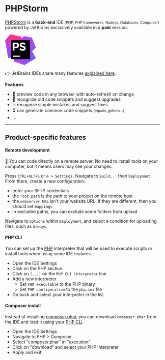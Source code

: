 # PHPStorm

<div class="row row-cols-lg-2"><div>

[PHPStorm](https://www.jetbrains.com/phpstorm/) is a **back-end** IDE <small>(PHP, PHP frameworks, Node.js, Databases, Composer)</small> powered by JetBrains exclusively available in a **paid** version.

<p class="text-center">
<img src="_images/logo.png" width="100"/>
</p>

👉 JetBrains IDEs share many features [explained here](../_general/index.md).
</div><div>

**Features**

* 🌱 preview code in any browser with auto-refresh on change
* 🚀 recognize old code snippets and suggest upgrades
* 🔥 recognize simple mistakes and suggest fixes
* ⏳ can generate common code snippets <small>(equals, getters...)</small>
* ...
</div></div>

<hr class="sep-both">

## Product-specific features

<div class="row row-cols-lg-2"><div>

#### Remote development

🌱 You can code directly on a remote server. No need to install tools on your computer, but it means users may see your changes.

Press `CTRL+ALT+S` or `⚙️ > Settings`. Navigate to `Build...` then `Deployment`. From there, create a new configuration.

* enter your SFTP credentials
* the `root path` is the path to your project on the remote host
* the `webserver URL` isn't your website URL. If they are different, then you should set `mappings`
* in excluded paths, you can exclude some folders from upload

Navigate to `Options` within `Deployment`, and select a condition for uploading files, such as `Always`.
</div><div>

#### PHP CLI

You can set up the [PHP](/programming-languages/web/php/_general/index.md) interpreter that will be used to execute scripts or install tools when using some IDE features.

* Open the IDE Settings
* Click on the PHP section
* Click on `[...]` on the `PHP CLI interpreter` line
* Add a new interpreter
  * Set `PHP executable` to the PHP binary
  * Set `PHP configuration` to the `php.ini` file
* Go back and select your interpreter in the list

#### Composer install

Instead of installing [composer.phar](/programming-languages/web/php/composer/index.md), you can download `composer.phar` from the IDE and load it using your [PHP CLI](#php-cli).

* Open the IDE Settings
* Navigate to PHP > Composer
* Select "composer.phar" in "execution"
* Click on "download" and select your PHP interpreter
* Apply and exit
</div></div>